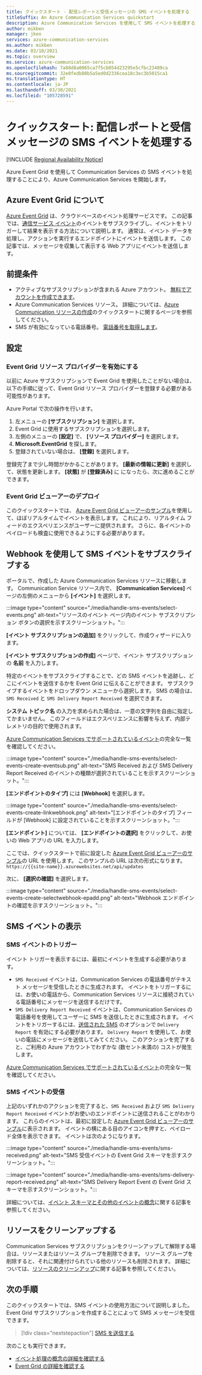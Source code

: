 ```yaml
---
title: クイックスタート - 配信レポートと受信メッセージの SMS イベントを処理する
titleSuffix: An Azure Communication Services quickstart
description: Azure Communication Services を使用して SMS イベントを処理する方法について説明します。
author: mikben
manager: jken
services: azure-communication-services
ms.author: mikben
ms.date: 03/10/2021
ms.topic: overview
ms.service: azure-communication-services
ms.openlocfilehash: 7a88d8a0065ca7f5cb054d23295e5cfbc23489ca
ms.sourcegitcommit: 32e0fedb80b5a5ed0d2336cea18c3ec3b5015ca1
ms.translationtype: HT
ms.contentlocale: ja-JP
ms.lasthandoff: 03/30/2021
ms.locfileid: "105728591"
---
```

# <a name="quickstart-handle-sms-events-for-delivery-reports-and-inbound-messages"></a>クイックスタート: 配信レポートと受信メッセージの SMS イベントを処理する

[!INCLUDE [Regional Availability Notice](../../includes/regional-availability-include.md)]

Azure Event Grid を使用して Communication Services の SMS イベントを処理することにより、Azure Communication Services を開始します。

## <a name="about-azure-event-grid"></a>Azure Event Grid について

[Azure Event Grid](../../../event-grid/overview.md) は、クラウドベースのイベント処理サービスです。 この記事では、[通信サービス イベント](../../../event-grid/event-schema-communication-services.md)のイベントをサブスクライブし、イベントをトリガーして結果を表示する方法について説明します。 通常は、イベント データを処理し、アクションを実行するエンドポイントにイベントを送信します。 この記事では、メッセージを収集して表示する Web アプリにイベントを送信します。

## <a name="prerequisites"></a>前提条件
- アクティブなサブスクリプションが含まれる Azure アカウント。 [無料でアカウントを作成できます](https://azure.microsoft.com/free/?WT.mc_id=A261C142F)。
- Azure Communication Services リソース。 詳細については、[Azure Communication リソースの作成](../create-communication-resource.md)のクイックスタートに関するページを参照してください。
- SMS が有効になっている電話番号。 [電話番号を取得します](./get-phone-number.md)。

## <a name="setting-up"></a>設定

### <a name="enable-event-grid-resource-provider"></a>Event Grid リソース プロバイダーを有効にする

以前に Azure サブスクリプションで Event Grid を使用したことがない場合は、以下の手順に従って、Event Grid リソース プロバイダーを登録する必要がある可能性があります。

Azure Portal で次の操作を行います。

1. 左メニューの **[サブスクリプション]** を選択します。
2. Event Grid に使用するサブスクリプションを選択します。
3. 左側のメニューの **[設定]** で、 **[リソース プロバイダー]** を選択します。
4. **Microsoft.EventGrid** を探します。
5. 登録されていない場合は、 **[登録]** を選択します。

登録完了まで少し時間がかかることがあります。 **[最新の情報に更新]** を選択して、状態を更新します。 **[状態]** が **[登録済み]** に になったら、次に進めることができます。

### <a name="event-grid-viewer-deployment"></a>Event Grid ビューアーのデプロイ

このクイックスタートでは、 [Azure Event Grid ビューアーのサンプル](/samples/azure-samples/azure-event-grid-viewer/azure-event-grid-viewer/)を使用して、ほぼリアルタイムでイベントを表示します。 これにより、リアルタイム フィードのエクスペリエンスがユーザーに提供されます。 さらに、各イベントのペイロードも検査に使用できるようにする必要があります。

## <a name="subscribe-to-the-sms-events-using-web-hooks"></a>Webhook を使用して SMS イベントをサブスクライブする

ポータルで、作成した Azure Communication Services リソースに移動します。 Communication Service リソース内で、 **[Communication Services]** ページの左側のメニューから **[イベント]** を選択します。

:::image type="content" source="./media/handle-sms-events/select-events.png" alt-text="リソースのイベント ページ内のイベント サブスクリプション ボタンの選択を示すスクリーンショット。":::

**[イベント サブスクリプションの追加]** をクリックして、作成ウィザードに入ります。

**[イベント サブスクリプションの作成]** ページで、イベント サブスクリプションの **名前** を入力します。

特定のイベントをサブスクライブすることで、どの SMS イベントを追跡し、どこにイベントを送信するかを Event Grid に伝えることができます。 サブスクライブするイベントをドロップダウン メニューから選択します。 SMS の場合は、`SMS Received` と `SMS Delivery Report Received` を選択できます。

**システム トピック名** の入力を求められた場合は、一意の文字列を自由に指定してかまいません。 このフィールドはエクスペリエンスに影響を与えず、内部テレメトリの目的で使用されます。

[Azure Communication Services でサポートされているイベント](https://docs.microsoft.com/azure/event-grid/event-schema-communication-services)の完全な一覧を確認してください。

:::image type="content" source="./media/handle-sms-events/select-events-create-eventsub.png" alt-text="SMS Received および SMS Delivery Report Received のイベントの種類が選択されていることを示すスクリーンショット。":::

**[エンドポイントのタイプ]** には **[Webhook]** を選択します。

:::image type="content" source="./media/handle-sms-events/select-events-create-linkwebhook.png" alt-text="[エンドポイントのタイプ] フィールドが [Webhook] に設定されていることを示すスクリーンショット。":::

**[エンドポイント]** については、 **[エンドポイントの選択]** をクリックして、お使いの Web アプリの URL を入力します。

ここでは、クイックスタートで前に設定した [Azure Event Grid ビューアーのサンプル](/samples/azure-samples/azure-event-grid-viewer/azure-event-grid-viewer/)の URL を使用します。 このサンプルの URL は次の形式になります。`https://{{site-name}}.azurewebsites.net/api/updates`

次に、 **[選択の確認]** を選択します。

:::image type="content" source="./media/handle-sms-events/select-events-create-selectwebhook-epadd.png" alt-text="Webhook エンドポイントの確認を示すスクリーンショット。":::

## <a name="viewing-sms-events"></a>SMS イベントの表示

### <a name="triggering-sms-events"></a>SMS イベントのトリガー

イベント トリガーを表示するには、最初にイベントを生成する必要があります。

- `SMS Received` イベントは、Communication Services の電話番号がテキスト メッセージを受信したときに生成されます。 イベントをトリガーするには、お使いの電話から、Communication Services リソースに接続されている電話番号にメッセージを送信するだけです。
- `SMS Delivery Report Received` イベントは、Communication Services の電話番号を使用してユーザーに SMS を送信したときに生成されます。 イベントをトリガーするには、[送信された SMS](../telephony-sms/send.md) のオプションで `Delivery Report` を有効にする必要があります。 `Delivery Report` を使用して、お使いの電話にメッセージを送信してみてください。 このアクションを完了すると、ご利用の Azure アカウントでわずかな (数セント未満の) コストが発生します。

[Azure Communication Services でサポートされているイベント](https://docs.microsoft.com/azure/event-grid/event-schema-communication-services)の完全な一覧を確認してください。

### <a name="receiving-sms-events"></a>SMS イベントの受信

上記のいずれかのアクションを完了すると、`SMS Received` および `SMS Delivery Report Received` イベントがお使いのエンドポイントに送信されることがわかります。 これらのイベントは、最初に設定した [Azure Event Grid ビューアーのサンプル](/samples/azure-samples/azure-event-grid-viewer/azure-event-grid-viewer/)に表示されます。 イベントの横にある目のアイコンを押すと、ペイロード全体を表示できます。 イベントは次のようになります。

:::image type="content" source="./media/handle-sms-events/sms-received.png" alt-text="SMS 受信イベントの Event Grid スキーマを示すスクリーンショット。":::

:::image type="content" source="./media/handle-sms-events/sms-delivery-report-received.png" alt-text="SMS Delivery Report Event の Event Grid スキーマを示すスクリーンショット。":::

詳細については、[イベント スキーマとその他のイベントの概念](https://docs.microsoft.com/azure/event-grid/event-schema-communication-services)に関する記事を参照してください。

## <a name="clean-up-resources"></a>リソースをクリーンアップする

Communication Services サブスクリプションをクリーンアップして解除する場合は、リソースまたはリソース グループを削除できます。 リソース グループを削除すると、それに関連付けられている他のリソースも削除されます。 詳細については、[リソースのクリーンアップ](../create-communication-resource.md#clean-up-resources)に関する記事を参照してください。

## <a name="next-steps"></a>次の手順

このクイックスタートでは、SMS イベントの使用方法について説明しました。 Event Grid サブスクリプションを作成することによって SMS メッセージを受信できます。

> [!div class="nextstepaction"]
> [SMS を送信する](../telephony-sms/send.md)

次のことも実行できます。


 - [イベント処理の概念の詳細を確認する](../../../event-grid/event-schema-communication-services.md)
 - [Event Grid の詳細を確認する](../../../event-grid/overview.md)
